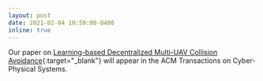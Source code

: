 ```yaml
---
layout: post
date: 2021-02-04 10:59:00-0400
inline: true
---
```


Our paper on [Learning-based Decentralized Multi-UAV Collision Avoidance](https://arxiv.org/abs/2101.10404){:target="_blank"} will appear in the ACM Transactions on Cyber-Physical Systems.


